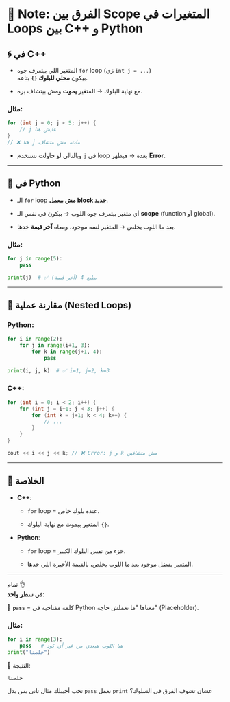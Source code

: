 # 📒 Note: الفرق بين Scope المتغيرات في Loops بين C++ و Python

## 🌀 في C++

- المتغير اللي بيتعرف جوه `for` loop (زي `int j = ...`)  
    بيكون **محلي للبلوك `{}`** بتاعه.
    
- مع نهاية البلوك → المتغير **يموت** ومش بيتشاف بره.
    

### مثال:

```cpp
for (int j = 0; j < 5; j++) {
    // j عايش هنا
}
// ❌ هنا j مات، مش متشاف
```

- وبالتالي لو حاولت تستخدم `j` في loop بعده → هيظهر **Error**.
    

---

## 🐍 في Python

- الـ `for` loop **مش بيعمل block جديد**.
    
- أي متغير بيتعرف جوه اللوب → بيكون في نفس الـ **scope** (function أو global).
    
- بعد ما اللوب يخلص → المتغير لسه موجود، ومعاه **آخر قيمة** خدها.
    

### مثال:

```python
for j in range(5):
    pass

print(j)  # ✅ يطبع 4 (آخر قيمة)
```

---

## 🔑 مقارنة عملية (Nested Loops)

### Python:

```python
for i in range(2):
    for j in range(i+1, 3):
        for k in range(j+1, 4):
            pass

print(i, j, k)  # ✅ i=1, j=2, k=3
```

### C++:

```cpp
for (int i = 0; i < 2; i++) {
    for (int j = i+1; j < 3; j++) {
        for (int k = j+1; k < 4; k++) {
            // ...
        }
    }
}

cout << i << j << k; // ❌ Error: j و k مش متشافين
```

---

## 🎯 الخلاصة

- **C++**:
    
    - `for` loop = عنده بلوك خاص.
        
    - المتغير بيموت مع نهاية البلوك `{}`.
        
- **Python**:
    
    - `for` loop = جزء من نفس البلوك الكبير.
        
    - المتغير يفضل موجود بعد ما اللوب يخلص، بالقيمة الأخيرة اللي خدها.
        

---

تمام 👌  
في **سطر واحد**:

🔹 **`pass`** = كلمة مفتاحية في Python معناها "ما تعملش حاجة" (Placeholder).

### مثال:

```python
for i in range(3):
    pass   # هنا اللوب هيعدي من غير أي كود
print("خلصنا")
```

📌 النتيجة:

```
خلصنا
```

تحب أجيبلك مثال تاني بس بدل `pass` نعمل `print` عشان تشوف الفرق في السلوك؟